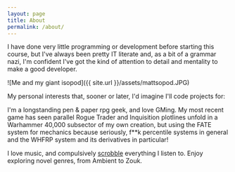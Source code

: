 ```yaml
---
layout: page
title: About
permalink: /about/
---
```


I have done very little programming or development before starting this course, but I've always been pretty IT literate and, as a bit of a grammar nazi, I'm confident I've got the kind of attention to detail and mentality to make a good developer. 

![Me and my giant isopod]({{ site.url }}/assets/mattsopod.JPG)

My personal interests that, sooner or later, I'd imagine I'll code projects for:

I'm a longstanding pen & paper rpg geek, and love GMing. My most recent game has seen parallel Rogue Trader and Inquisition plotlines unfold in a Warhammer 40,000 subsector of my own creation, but using the FATE system for mechanics because seriously, f**k percentile systems in general and the WHFRP system and its derivatives in particular!

I love music, and compulsively [scrobble](https://www.last.fm/user/roninserotonin) everything I listen to. Enjoy exploring novel genres, from Ambient to Zouk. 
